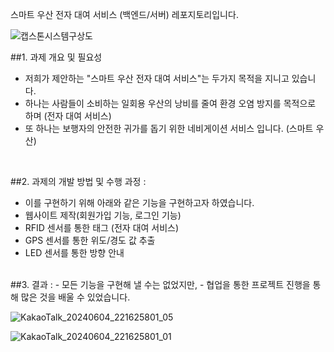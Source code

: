 스마트 우산 전자 대여 서비스 (백엔드/서버) 레포지토리입니다. 

![캡스톤시스템구상도](https://github.com/adorahelen/pythonProject/assets/127845112/cca9b478-93fb-4147-ada4-18d4146702b5)

##1. 과제 개요 및 필요성
- 저희가 제안하는 "스마트 우산 전자 대여 서비스"는 두가지 목적을 지니고 있습니다.
- 하나는 사람들이 소비하는 일회용 우산의 낭비를 줄여 환경 오염 방지를 목적으로 하며 (전자 대여 서비스)
- 또 하나는 보행자의 안전한 귀가를 돕기 위한 네비게이션 서비스 입니다. (스마트 우산)

</div>
</br>

##2. 과제의 개발 방법 및 수행 과정 :
- 이를 구현하기 위해 아래와 같은 기능을 구현하고자 하였습니다. 
- 웹사이트 제작(회원가입 기능, 로그인 기능)
- RFID 센서를 통한 태그 (전자 대여 서비스)
- GPS 센서를 통한 위도/경도 값 추출
- LED 센서를 통한 방향 안내

  
</div>
</br>
##3. 결과 :
- 모든 기능을 구현해 낼 수는 없었지만, 
- 협업을 통한 프로젝트 진행을 통해 많은 것을 배울 수 있었습니다. 

![KakaoTalk_20240604_221625801_05](https://github.com/adorahelen/pythonProject/assets/127845112/a0465767-f693-4e71-b64b-22973dfaec69)


![KakaoTalk_20240604_221625801_01](https://github.com/adorahelen/pythonProject/assets/127845112/d037c133-0811-4c22-bad7-397b1c818d19)


